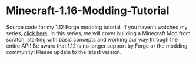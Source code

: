 # Minecraft-1.16-Modding-Tutorial

Source code for my 1.12 Forge modding tutorial. If you haven't watched my series, [click here](https://www.youtube.com/watch?v=rmWBP5ifDlw&list=PLDhiRTZ_vnoX4bx_BJccGV7MjpXUfVJSn). In this series, we will cover building a Minecraft Mod from scratch, starting with basic concepts and working our way through the entire API! Be aware that 1.12 is no longer support by Forge or the modding community! Please update to the latest version.
